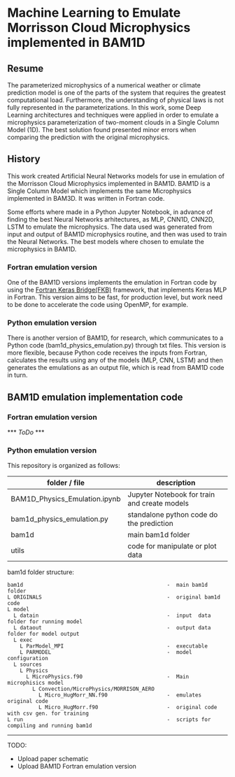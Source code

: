 # Machine Learning to Emulate Morrisson Cloud Microphysics implemented in BAM1D

## Resume

The parameterized microphysics of a numerical weather or climate prediction model is one of the parts of the system that requires the greatest computational load. Furthermore, the understanding of physical laws is not fully represented in the parameterizations. In this work, some Deep Learning architectures and techniques were applied in order to emulate a microphysics parameterization of two-moment clouds in a Single Column Model (1D). The best solution found presented minor errors when comparing the prediction with the original microphysics.

## History

This work created Artificial Neural Networks models for use in emulation of the Morrisson Cloud Microphysics implemented in BAM1D.
BAM1D is a Single Column Model which implements the same Microphysics implemented in BAM3D. It was written in Fortran code.

Some efforts where made in a Python Jupyter Notebook, in advance of finding the best Neural Networks arhitectures, as MLP, CNN1D, CNN2D, LSTM to emulate the microphysics. 
The data used was generated from input and output of BAM1D microphysics routine, and then was used to train the Neural Networks. The best models where chosen to emulate the microphysics in BAM1D.

### Fortran emulation version

One of the BAM1D versions implements the emulation in Fortran code by using the [Fortran Keras Bridge(FKB)](https://github.com/scientific-computing/FKB) framework, that implements Keras MLP in Fortran. This version aims to be fast, for production level, but work need to be done to accelerate the code using OpenMP, for example.

### Python emulation version

There is another version of BAM1D, for research, which communicates to a Python code (bam1d_physics_emulation.py) through txt files. This version is more flexible, because Python code receives the inputs from Fortran, calculates the results using any of the models (MLP, CNN, LSTM) and then generates the emulations as an output file, which is read from BAM1D code in turn.


## BAM1D emulation implementation code

### Fortran emulation version
*** *ToDo* ***

### Python emulation version

This repository is organized as follows:

| folder / file                                      | description                                  |
|----------------------------------------------------|----------------------------------------------|
| BAM1D_Physics_Emulation.ipynb                      | Jupyter Notebook for train and create models |
| bam1d_physics_emulation.py                         | standalone python code do the prediction     |
| bam1d                                              | main bam1d folder                            |
| utils                                              | code for manipulate or plot data             |

bam1d folder structure:

```text
bam1d                                              -  main bam1d folder                        
L ORIGINALS                                        -  original bam1d code                      
L model                                                                                       
  L datain                                         -  input  data folder for running model     
  L dataout                                        -  output data folder for model output      
  L exec                                                                                      
    L ParModel_MPI                                 -  executable                               
    L PARMODEL                                     -  model configuration                      
  L sources                                                                                   
    L Physics                                                                                 
      L MicroPhysics.f90                           -  Main microphisics model                  
        L Convection/MicroPhysics/MORRISON_AERO                                               
          L Micro_HugMorr_NN.f90                   -  emulates original code                   
          L Micro_HugMorr.f90                      -  original code with csv gen. for training  
L run                                              -  scripts for compiling and running bam1d  
```

---

TODO:
- Upload paper schematic
- Upload BAM1D Fortran emulation version

<!-- This notebook has been saved in gdrive and copied here  -->
